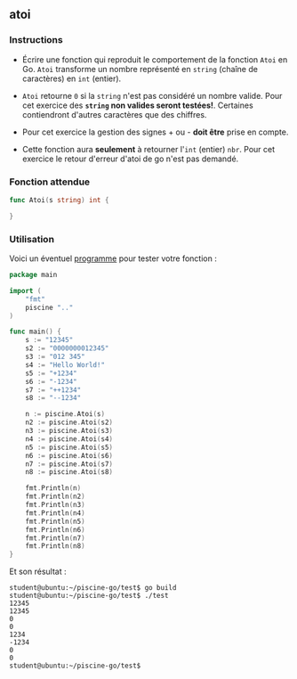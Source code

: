 ## atoi

### Instructions

- Écrire une fonction qui reproduit le comportement de la fonction `Atoi` en Go. `Atoi` transforme un nombre représenté en `string` (chaîne de caractères) en `int` (entier).

- `Atoi` retourne `0` si la `string` n'est pas considéré un nombre valide. Pour cet exercice des **`string` non valides seront testées!**. Certaines contiendront d'autres caractères que des chiffres.

- Pour cet exercice la gestion des signes + ou - **doit être** prise en compte.

- Cette fonction aura **seulement** à retourner l'`int` (entier) `nbr`. Pour cet exercice le retour d'erreur d'atoi de go n'est pas demandé.

### Fonction attendue

```go
func Atoi(s string) int {

}
```

### Utilisation

Voici un éventuel [programme](TODO-LINK) pour tester votre fonction :

```go
package main

import (
	"fmt"
	piscine ".."
)

func main() {
	s := "12345"
	s2 := "0000000012345"
	s3 := "012 345"
	s4 := "Hello World!"
	s5 := "+1234"
	s6 := "-1234"
	s7 := "++1234"
	s8 := "--1234"

	n := piscine.Atoi(s)
	n2 := piscine.Atoi(s2)
	n3 := piscine.Atoi(s3)
	n4 := piscine.Atoi(s4)
	n5 := piscine.Atoi(s5)
	n6 := piscine.Atoi(s6)
	n7 := piscine.Atoi(s7)
	n8 := piscine.Atoi(s8)

	fmt.Println(n)
	fmt.Println(n2)
	fmt.Println(n3)
	fmt.Println(n4)
	fmt.Println(n5)
	fmt.Println(n6)
	fmt.Println(n7)
	fmt.Println(n8)
}
```

Et son résultat :

```console
student@ubuntu:~/piscine-go/test$ go build
student@ubuntu:~/piscine-go/test$ ./test
12345
12345
0
0
1234
-1234
0
0
student@ubuntu:~/piscine-go/test$
```

